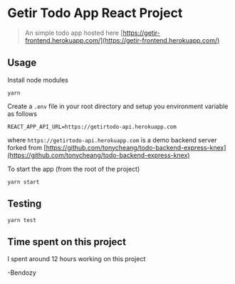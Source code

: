 # Getir Todo App React Project

> An simple todo app hosted here [https://getir-frontend.herokuapp.com/](https://getir-frontend.herokuapp.com/)

## Usage

Install node modules

```
yarn
```

Create a `.env` file in your root directory and setup you environment variable as follows

```
REACT_APP_API_URL=https://getirtodo-api.herokuapp.com
```

where `https://getirtodo-api.herokuapp.com` is a demo backend server forked from [https://github.com/tonycheang/todo-backend-express-knex](https://github.com/tonycheang/todo-backend-express-knex)

To start the app (from the root of the project)

```
yarn start
```

## Testing

```
yarn test
```

## Time spent on this project

I spent around 12 hours working on this project

-Bendozy
